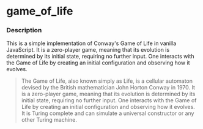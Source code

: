 # game_of_life

### Description

This is a simple implementation of Conway's Game of Life in vanilla JavaScript. It is a zero-player game, meaning that its evolution is determined by its initial state, requiring no further input. One interacts with the Game of Life by creating an initial configuration and observing how it evolves.

> The Game of Life, also known simply as Life, is a cellular automaton devised by the British mathematician John Horton Conway in 1970.
> It is a zero-player game, meaning that its evolution is determined by its initial state, requiring no further input.
> One interacts with the Game of Life by creating an initial configuration and observing how it evolves. It is Turing complete and can simulate a universal constructor or any other Turing machine.
